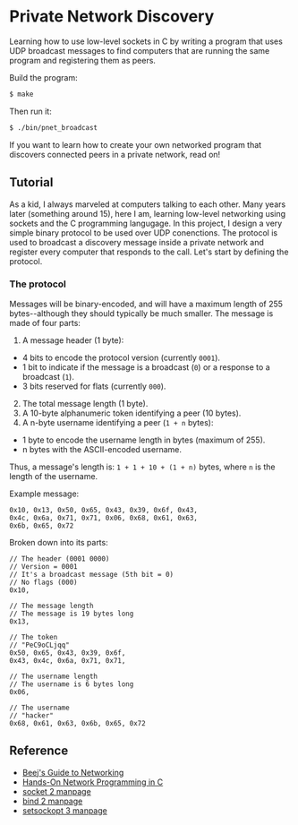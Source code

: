 # Private Network Discovery

Learning how to use low-level sockets in C by writing a program that uses UDP broadcast messages to find computers that are running the same program and registering them as peers.

Build the program:

```sh
$ make
```

Then run it:

```sh
$ ./bin/pnet_broadcast
```

If you want to learn how to create your own networked program that discovers connected peers in a private network, read on!

## Tutorial

As a kid, I always marveled at computers talking to each other.
Many years later (something around 15), here I am, learning low-level networking using sockets and the C programming langugage.
In this project, I design a very simple binary protocol to be used over UDP conenctions. 
The protocol is used to broadcast a discovery message inside a private network and register every computer that responds to the call.
Let's start by defining the protocol.


### The protocol

Messages will be binary-encoded, and will have a maximum length of 255 bytes--although they should typically be much smaller.
The message is made of four parts:

1. A message header (1 byte):
  - 4 bits to encode the protocol version (currently `0001`).
  - 1 bit to indicate if the message is a broadcast (`0`) or a response to a broadcast (`1`).
  - 3 bits reserved for flats (currently `000`).
2. The total message length (1 byte).
2. A 10-byte alphanumeric token identifying a peer (10 bytes).
4. A n-byte username identifying a peer (`1 + n` bytes):
  - 1 byte to encode the username length in bytes (maximum of 255).
  - n bytes with the ASCII-encoded username.


Thus, a message's length is: `1 + 1 + 10 + (1 + n)` bytes, where `n` is the length of the username.

Example message:

```
0x10, 0x13, 0x50, 0x65, 0x43, 0x39, 0x6f, 0x43,
0x4c, 0x6a, 0x71, 0x71, 0x06, 0x68, 0x61, 0x63,
0x6b, 0x65, 0x72
```

Broken down into its parts:

```
// The header (0001 0000)
// Version = 0001
// It's a broadcast message (5th bit = 0)
// No flags (000)
0x10,

// The message length
// The message is 19 bytes long
0x13,

// The token
// "PeC9oCLjqq"
0x50, 0x65, 0x43, 0x39, 0x6f, 
0x43, 0x4c, 0x6a, 0x71, 0x71, 

// The username length
// The username is 6 bytes long
0x06, 

// The username
// "hacker"
0x68, 0x61, 0x63, 0x6b, 0x65, 0x72
```



## Reference

- [Beej's Guide to Networking](https://beej.us/guide/bgnet/html/split/index.html)
- [Hands-On Network Programming in C](https://www.amazon.com/Hands-Network-Programming-programming-optimized/dp/1789349869)
- [socket 2 manpage](https://man7.org/linux/man-pages/man2/socket.2.html)
- [bind 2 manpage](https://man7.org/linux/man-pages/man2/bind.2.html)
- [setsockopt 3 manpage](https://man7.org/linux/man-pages/man3/setsockopt.3p.html)
